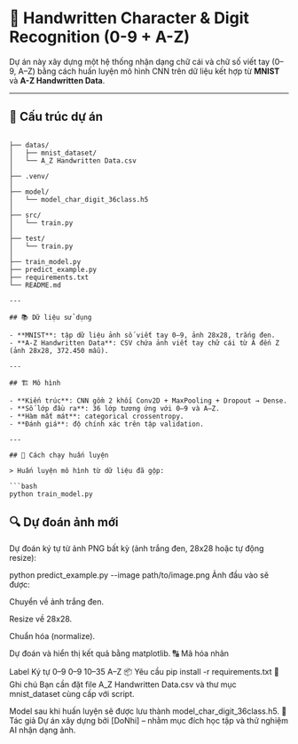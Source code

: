 # 🧠 Handwritten Character & Digit Recognition (0-9 + A-Z)

Dự án này xây dựng một hệ thống nhận dạng chữ cái và chữ số viết tay (0–9, A–Z) bằng cách huấn luyện mô hình CNN trên dữ liệu kết hợp từ **MNIST** và **A-Z Handwritten Data**.

---

## 📁 Cấu trúc dự án
```

├── datas/
│   ├── mnist_dataset/                   
│   └── A_Z Handwritten Data.csv       
│
├── .venv/  
│
├── model/
│	└── model_char_digit_36class.h5 
│
├── src/                   
│   └── train.py
│
├── test/                   
│   └── train.py
│
├── train_model.py            
├── predict_example.py        
├── requirements.txt           
└── README.md              

---

## 📚 Dữ liệu sử dụng

- **MNIST**: tập dữ liệu ảnh số viết tay 0–9, ảnh 28x28, trắng đen.
- **A-Z Handwritten Data**: CSV chứa ảnh viết tay chữ cái từ A đến Z (ảnh 28x28, 372.450 mẫu).

---

## 🏗️ Mô hình

- **Kiến trúc**: CNN gồm 2 khối Conv2D + MaxPooling + Dropout → Dense.
- **Số lớp đầu ra**: 36 lớp tương ứng với 0–9 và A–Z.
- **Hàm mất mát**: categorical crossentropy.
- **Đánh giá**: độ chính xác trên tập validation.

---

## 🧪 Cách chạy huấn luyện

> Huấn luyện mô hình từ dữ liệu đã gộp:

```bash
python train_model.py

```

## 🔍 Dự đoán ảnh mới
Dự đoán ký tự từ ảnh PNG bất kỳ (ảnh trắng đen, 28x28 hoặc tự động resize):

python predict_example.py --image path/to/image.png
Ảnh đầu vào sẽ được:

Chuyển về ảnh trắng đen.

Resize về 28x28.

Chuẩn hóa (normalize).

Dự đoán và hiển thị kết quả bằng matplotlib.
🔠 Mã hóa nhãn

Label	Ký tự
0–9	0–9
10–35	A–Z
📦 Yêu cầu
pip install -r requirements.txt
📌 Ghi chú
Bạn cần đặt file A_Z Handwritten Data.csv và thư mục mnist_dataset cùng cấp với script.

Model sau khi huấn luyện sẽ được lưu thành model_char_digit_36class.h5.
🚀 Tác giả
Dự án xây dựng bởi [DoNhi] – nhằm mục đích học tập và thử nghiệm AI nhận dạng ảnh.


